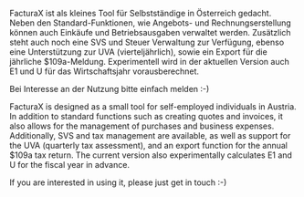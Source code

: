 FacturaX ist als kleines Tool für Selbstständige in Österreich gedacht. Neben den Standard-Funktionen, wie Angebots- und Rechnungserstellung können auch Einkäufe und Betriebsausgaben verwaltet werden.
Zusätzlich steht auch noch eine SVS und Steuer Verwaltung zur Verfügung, ebenso eine Unterstützung zur UVA (vierteljährlich), sowie ein Export für die jährliche $109a-Meldung.
Experimentell wird in der aktuellen Version auch E1 und U für das Wirtschaftsjahr vorausberechnet.

Bei Interesse an der Nutzung bitte einfach melden :-)


FacturaX is designed as a small tool for self-employed individuals in Austria. In addition to standard functions such as creating quotes and invoices, it also allows for the management of purchases and business expenses. Additionally, SVS and tax management are available, as well as support for the UVA (quarterly tax assessment), and an export function for the annual $109a tax return. The current version also experimentally calculates E1 and U for the fiscal year in advance.

If you are interested in using it, please just get in touch :-)
